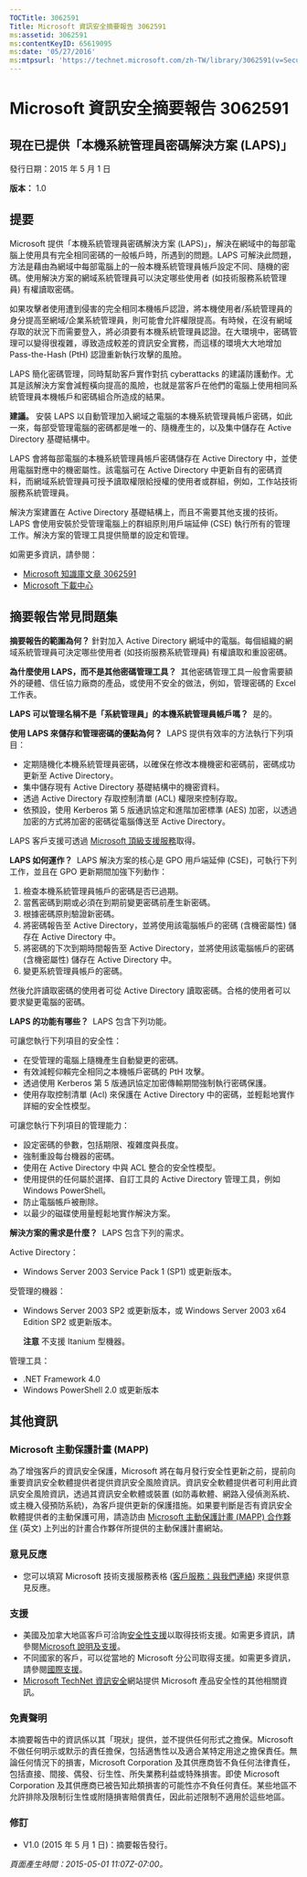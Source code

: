 ```yaml
---
TOCTitle: 3062591
Title: Microsoft 資訊安全摘要報告 3062591
ms:assetid: 3062591
ms:contentKeyID: 65619095
ms:date: '05/27/2016'
ms:mtpsurl: 'https://technet.microsoft.com/zh-TW/library/3062591(v=Security.10)'
---
```


Microsoft 資訊安全摘要報告 3062591
==================================

現在已提供「本機系統管理員密碼解決方案 (LAPS)」
-----------------------------------------------

發行日期：2015 年 5 月 1 日

**版本：** 1.0

提要
----

<span id="sectionToggle0"></span>
Microsoft 提供「本機系統管理員密碼解決方案 (LAPS)」，解決在網域中的每部電腦上使用具有完全相同密碼的一般帳戶時，所遇到的問題。LAPS 可解決此問題，方法是藉由為網域中每部電腦上的一般本機系統管理員帳戶設定不同、隨機的密碼。使用解決方案的網域系統管理員可以決定哪些使用者 (如技術服務系統管理員) 有權讀取密碼。

如果攻擊者使用遭到侵害的完全相同本機帳戶認證，將本機使用者/系統管理員的身分提高至網域/企業系統管理員，則可能會允許權限提高。有時候，在沒有網域存取的狀況下而需要登入，將必須要有本機系統管理員認證。在大環境中，密碼管理可以變得很複雜，導致造成較差的資訊安全實務，而這樣的環境大大地增加 Pass-the-Hash (PtH) 認證重新執行攻擊的風險。

LAPS 簡化密碼管理，同時幫助客戶實作對抗 cyberattacks 的建議防護動作。尤其是該解決方案會減輕橫向提高的風險，也就是當客戶在他們的電腦上使用相同系統管理員本機帳戶和密碼組合所造成的結果。

**建議。** 安裝 LAPS 以自動管理加入網域之電腦的本機系統管理員帳戶密碼，如此一來，每部受管理電腦的密碼都是唯一的、隨機產生的，以及集中儲存在 Active Directory 基礎結構中。

LAPS 會將每部電腦的本機系統管理員帳戶密碼儲存在 Active Directory 中，並使用電腦對應中的機密屬性。該電腦可在 Active Directory 中更新自有的密碼資料，而網域系統管理員可授予讀取權限給授權的使用者或群組，例如，工作站技術服務系統管理員。

解決方案建置在 Active Directory 基礎結構上，而且不需要其他支援的技術。LAPS 會使用安裝於受管理電腦上的群組原則用戶端延伸 (CSE) 執行所有的管理工作。解決方案的管理工具提供簡單的設定和管理。

如需更多資訊，請參閱：

-   [Microsoft 知識庫文章 3062591](https://support.microsoft.com/zh-tw/kb/3062591)
-   [Microsoft 下載中心](http://www.microsoft.com/downloads/details.aspx?familyid=6e424d9b-e6dd-41c8-8523-6818fc2f07ec)

摘要報告常見問題集
------------------

<span id="sectionToggle1"></span>
**摘要報告的範圍為何？**
針對加入 Active Directory 網域中的電腦。每個組織的網域系統管理員可決定哪些使用者 (如技術服務系統管理員) 有權讀取和重設密碼。

**為什麼使用 LAPS，而不是其他密碼管理工具？** 
其他密碼管理工具一般會需要額外的硬體、信任協力廠商的產品，或使用不安全的做法，例如，管理密碼的 Excel 工作表。

**LAPS 可以管理名稱不是「系統管理員」的本機系統管理員帳戶嗎？** 
是的。

**使用 LAPS 來儲存和管理密碼的優點為何？** 
LAPS 提供有效率的方法執行下列項目：

-   定期隨機化本機系統管理員密碼，以確保在修改本機機密和密碼前，密碼成功更新至 Active Directory。
-   集中儲存現有 Active Directory 基礎結構中的機密資料。
-   透過 Active Directory 存取控制清單 (ACL) 權限來控制存取。
-   依預設，使用 Kerberos 第 5 版通訊協定和進階加密標準 (AES) 加密，以透過加密的方式將加密的密碼從電腦傳送至 Active Directory。

LAPS 客戶支援可透過 [Microsoft 頂級支援服務](https://www.microsoft.com/en-us/microsoftservices/support.aspx)取得。

**LAPS 如何運作？** 
LAPS 解決方案的核心是 GPO 用戶端延伸 (CSE)，可執行下列工作，並且在 GPO 更新期間加強下列動作：

1.  檢查本機系統管理員帳戶的密碼是否已過期。
2.  當舊密碼到期或必須在到期前變更密碼前產生新密碼。
3.  根據密碼原則驗證新密碼。
4.  將密碼報告至 Active Directory，並將使用該電腦帳戶的密碼 (含機密屬性) 儲存在 Active Directory 中。
5.  將密碼的下次到期時間報告至 Active Directory，並將使用該電腦帳戶的密碼 (含機密屬性) 儲存在 Active Directory 中。
6.  變更系統管理員帳戶的密碼。

然後允許讀取密碼的使用者可從 Active Directory 讀取密碼。合格的使用者可以要求變更電腦的密碼。

**LAPS 的功能有哪些？** 
LAPS 包含下列功能。

可讓您執行下列項目的安全性：

-   在受管理的電腦上隨機產生自動變更的密碼。
-   有效減輕仰賴完全相同之本機帳戶密碼的 PtH 攻擊。
-   透過使用 Kerberos 第 5 版通訊協定加密傳輸期間強制執行密碼保護。
-   使用存取控制清單 (Acl) 來保護在 Active Directory 中的密碼，並輕鬆地實作詳細的安全性模型。

可讓您執行下列項目的管理能力：

-   設定密碼的參數，包括期限、複雜度與長度。
-   強制重設每台機器的密碼。
-   使用在 Active Directory 中與 ACL 整合的安全性模型。
-   使用提供的任何屬於選擇、自訂工具的 Active Directory 管理工具，例如 Windows PowerShell。
-   防止電腦帳戶被刪除。
-   以最少的磁碟使用量輕鬆地實作解決方案。

**解決方案的需求是什麼？** 
LAPS 包含下列的需求。

Active Directory：

-   Windows Server 2003 Service Pack 1 (SP1) 或更新版本。

受管理的機器：

-   Windows Server 2003 SP2 或更新版本，或 Windows Server 2003 x64 Edition SP2 或更新版本。

    **注意** 不支援 Itanium 型機器。

管理工具：

-   .NET Framework 4.0
-   Windows PowerShell 2.0 或更新版本

其他資訊
--------

<span id="sectionToggle2"></span>
### Microsoft 主動保護計畫 (MAPP)

為了增強客戶的資訊安全保護，Microsoft 將在每月發行安全性更新之前，提前向重要資訊安全軟體提供者提供資訊安全風險資訊。資訊安全軟體提供者可利用此資訊安全風險資訊，透過其資訊安全軟體或裝置 (如防毒軟體、網路入侵偵測系統、或主機入侵預防系統)，為客戶提供更新的保護措施。如果要判斷是否有資訊安全軟體提供者的主動保護可用，請造訪由 [Microsoft 主動保護計畫 (MAPP) 合作夥伴](http://technet.microsoft.com/zh-tw/security/dn467918) (英文) 上列出的計畫合作夥伴所提供的主動保護計畫網站。

### 意見反應

-   您可以填寫 Microsoft 技術支援服務表格 ([客戶服務：與我們連絡](http://support.microsoft.com/zh-tw/kb/?scid=sw;en;1257&amp;showpage=1&amp;ws=technet&amp;sd=tech)) 來提供意見反應。

### 支援

-   美國及加拿大地區客戶可洽詢[安全性支援](https://support.microsoft.com/zh-tw/gp/gp_security_main)以取得技術支援。如需更多資訊，請參閱[Microsoft 說明及支援](http://support.microsoft.com/?ln=zh-tw)。
-   不同國家的客戶，可以從當地的 Microsoft 分公司取得支援。如需更多資訊，請參閱[國際支援](http://go.microsoft.com/fwlink/?linkid=21155)。
-   [Microsoft TechNet 資訊安全](http://technet.microsoft.com/zh-tw/security/default.aspx)網站提供 Microsoft 產品安全性的其他相關資訊。

### 免責聲明

本摘要報告中的資訊係以其「現狀」提供，並不提供任何形式之擔保。Microsoft 不做任何明示或默示的責任擔保，包括適售性以及適合某特定用途之擔保責任。無論任何情況下的損害，Microsoft Corporation 及其供應商皆不負任何法律責任，包括直接、間接、偶發、衍生性、所失業務利益或特殊損害。即使 Microsoft Corporation 及其供應商已被告知此類損害的可能性亦不負任何責任。某些地區不允許排除及限制衍生性或附隨損害賠償責任，因此前述限制不適用於這些地區。

### 修訂

-   V1.0 (2015 年 5 月 1 日)：摘要報告發行。

*頁面產生時間：2015-05-01 11:07Z-07:00。*
